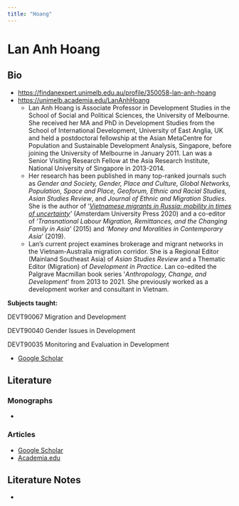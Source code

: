 ```yaml
---
title: "Hoang"
---
```


# Lan Anh Hoang

## Bio
- https://findanexpert.unimelb.edu.au/profile/350058-lan-anh-hoang
- https://unimelb.academia.edu/LanAnhHoang
	- Lan Anh Hoang is Associate Professor in Development Studies in the School of Social and Political Sciences, the University of Melbourne. She received her MA and PhD in Development Studies from the School of International Development, University of East Anglia, UK and held a postdoctoral fellowship at the Asian MetaCentre for Population and Sustainable Development Analysis, Singapore, before joining the University of Melbourne in January 2011. Lan was a Senior Visiting Research Fellow at the Asia Research Institute, National University of Singapore in 2013-2014.
	- Her research has been published in many top-ranked journals such as _Gender and Society, Gender, Place and Culture, Global Networks, Population, Space and Place, Geoforum, Ethnic and Racial Studies, Asian Studies Review_, and _Journal of Ethnic and Migration Studies_. She is the author of ‘_[Vietnamese migrants in Russia: mobility in times of uncertainty](https://www.aup.nl/en/book/9789463726214/vietnamese-migrants-in-russia?fbclid=IwAR06trV8Blrxt5uUOAFhV4kgjZ2HNLLd3JxP6OCG4dj9xh0EVm12moXfK64)’_ (Amsterdam University Press 2020) and a co-editor of ‘_Transnational Labour Migration, Remittances, and the Changing Family in Asia'_ (2015) and _‘Money and Moralities in Contemporary Asia’_ (2019).
	- Lan’s current project examines brokerage and migrant networks in the Vietnam-Australia migration corridor. She is a Regional Editor (Mainland Southeast Asia) of _Asian Studies Review_ and a Thematic Editor (Migration) of _Development in Practice_. Lan co-edited the Palgrave Macmillan book series '_Anthropology, Change, and Development_' from 2013 to 2021. She previously worked as a development worker and consultant in Vietnam.

**Subjects taught:**

DEVT90067 Migration and Development  
  
DEVT90040 Gender Issues in Development  
  
DEVT90035 Monitoring and Evaluation in Development
- [Google Scholar](https://scholar.google.com/citations?user=jjSmN6gAAAAJ&hl=en)

## Literature
### Monographs 
- 

### Articles 
- [Google Scholar](https://scholar.google.com/citations?user=jjSmN6gAAAAJ&hl=en)
- [Academia.edu](https://unimelb.academia.edu/LanAnhHoang)

## Literature Notes
-